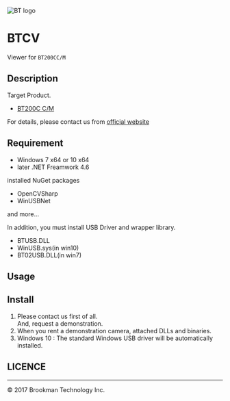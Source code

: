 ![BT logo](http://brookmantech.com/img/logo.png "logo")
# BTCV

Viewer for ``` BT200CC/M ```

## Description

Target Product.

* [BT200C C/M][bt200]

For details, please contact us from [official website][website]  

## Requirement

- Windows 7 x64 or 10 x64
- later .NET Freamwork 4.6

installed NuGet packages
 
- OpenCVSharp
- WinUSBNet

and more...

In addition, you must install USB Driver and wrapper library.

- BTUSB.DLL
- WinUSB.sys(in win10)
- BT02USB.DLL(in win7)

## Usage

## Install

1. Please contact us first of all.  
And, request a demonstration.
2. When you rent a demonstration camera,
attached DLLs and binaries.
3. Windows 10 : The standard Windows USB driver will be automatically installed.

## LICENCE


*****  

© 2017 Brookman Technology Inc.

[website]: http://brookmantech.com/ "Brookman Technology"
[bt200]: http://brookmantech.com/ "Brookman Technology"
